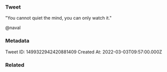 ### Tweet
"You cannot quiet the mind, you can only watch it."

@naval

### Metadata
Tweet ID: 1499322942420881409
Created At: 2022-03-03T09:57:00.000Z

### Related

